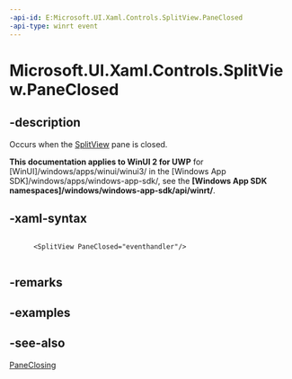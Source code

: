 ```yaml
---
-api-id: E:Microsoft.UI.Xaml.Controls.SplitView.PaneClosed
-api-type: winrt event
---
```


<!-- Event syntax
public event Windows.Foundation.TypedEventHandler PaneClosed<Windows.UI.Xaml.Controls.SplitView,  object>
-->

# Microsoft.UI.Xaml.Controls.SplitView.PaneClosed

## -description
Occurs when the [SplitView](splitview.md) pane is closed.

**This documentation applies to WinUI 2 for UWP** for [WinUI]/windows/apps/winui/winui3/ in the [Windows App SDK]/windows/apps/windows-app-sdk/, see the **[Windows App SDK namespaces]/windows/windows-app-sdk/api/winrt/**.

## -xaml-syntax
```xaml

      <SplitView PaneClosed="eventhandler"/>
    
```


## -remarks

## -examples

## -see-also
[PaneClosing](splitview_paneclosing.md)
